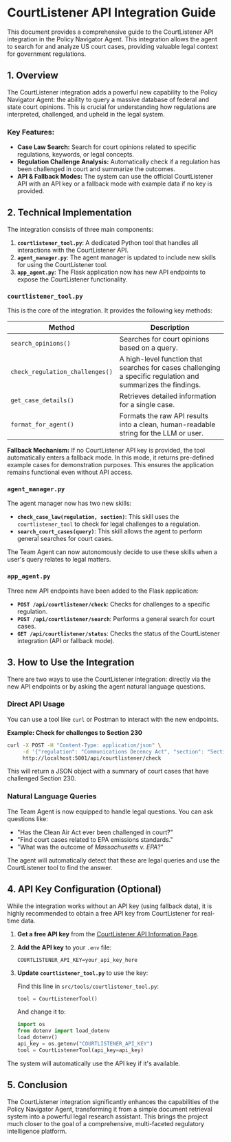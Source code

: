 # CourtListener API Integration Guide

This document provides a comprehensive guide to the CourtListener API integration in the Policy Navigator Agent. This integration allows the agent to search for and analyze US court cases, providing valuable legal context for government regulations.

## 1. Overview

The CourtListener integration adds a powerful new capability to the Policy Navigator Agent: the ability to query a massive database of federal and state court opinions. This is crucial for understanding how regulations are interpreted, challenged, and upheld in the legal system.

### Key Features:

- **Case Law Search:** Search for court opinions related to specific regulations, keywords, or legal concepts.
- **Regulation Challenge Analysis:** Automatically check if a regulation has been challenged in court and summarize the outcomes.
- **API & Fallback Modes:** The system can use the official CourtListener API with an API key or a fallback mode with example data if no key is provided.

## 2. Technical Implementation

The integration consists of three main components:

1.  **`courtlistener_tool.py`**: A dedicated Python tool that handles all interactions with the CourtListener API.
2.  **`agent_manager.py`**: The agent manager is updated to include new skills for using the CourtListener tool.
3.  **`app_agent.py`**: The Flask application now has new API endpoints to expose the CourtListener functionality.

### `courtlistener_tool.py`

This is the core of the integration. It provides the following key methods:

| Method | Description |
| --- | --- |
| `search_opinions()` | Searches for court opinions based on a query. |
| `check_regulation_challenges()` | A high-level function that searches for cases challenging a specific regulation and summarizes the findings. |
| `get_case_details()` | Retrieves detailed information for a single case. |
| `format_for_agent()` | Formats the raw API results into a clean, human-readable string for the LLM or user. |

**Fallback Mechanism:** If no CourtListener API key is provided, the tool automatically enters a fallback mode. In this mode, it returns pre-defined example cases for demonstration purposes. This ensures the application remains functional even without API access.

### `agent_manager.py`

The agent manager now has two new skills:

- **`check_case_law(regulation, section)`**: This skill uses the `courtlistener_tool` to check for legal challenges to a regulation.
- **`search_court_cases(query)`**: This skill allows the agent to perform general searches for court cases.

The Team Agent can now autonomously decide to use these skills when a user's query relates to legal matters.

### `app_agent.py`

Three new API endpoints have been added to the Flask application:

- **`POST /api/courtlistener/check`**: Checks for challenges to a specific regulation.
- **`POST /api/courtlistener/search`**: Performs a general search for court cases.
- **`GET /api/courtlistener/status`**: Checks the status of the CourtListener integration (API or fallback mode).

## 3. How to Use the Integration

There are two ways to use the CourtListener integration: directly via the new API endpoints or by asking the agent natural language questions.

### Direct API Usage

You can use a tool like `curl` or Postman to interact with the new endpoints.

**Example: Check for challenges to Section 230**

```bash
curl -X POST -H "Content-Type: application/json" \
     -d '{"regulation": "Communications Decency Act", "section": "Section 230"}' \
     http://localhost:5001/api/courtlistener/check
```

This will return a JSON object with a summary of court cases that have challenged Section 230.

### Natural Language Queries

The Team Agent is now equipped to handle legal questions. You can ask questions like:

- "Has the Clean Air Act ever been challenged in court?"
- "Find court cases related to EPA emissions standards."
- "What was the outcome of *Massachusetts v. EPA*?"

The agent will automatically detect that these are legal queries and use the CourtListener tool to find the answer.

## 4. API Key Configuration (Optional)

While the integration works without an API key (using fallback data), it is highly recommended to obtain a free API key from CourtListener for real-time data.

1.  **Get a free API key** from the [CourtListener API Information Page](https://www.courtlistener.com/api/rest-info/).
2.  **Add the API key** to your `.env` file:

    ```
    COURTLISTENER_API_KEY=your_api_key_here
    ```

3.  **Update `courtlistener_tool.py`** to use the key:

    Find this line in `src/tools/courtlistener_tool.py`:

    ```python
    tool = CourtListenerTool()
    ```

    And change it to:

    ```python
    import os
    from dotenv import load_dotenv
    load_dotenv()
    api_key = os.getenv("COURTLISTENER_API_KEY")
    tool = CourtListenerTool(api_key=api_key)
    ```

The system will automatically use the API key if it's available.

## 5. Conclusion

The CourtListener integration significantly enhances the capabilities of the Policy Navigator Agent, transforming it from a simple document retrieval system into a powerful legal research assistant. This brings the project much closer to the goal of a comprehensive, multi-faceted regulatory intelligence platform.
